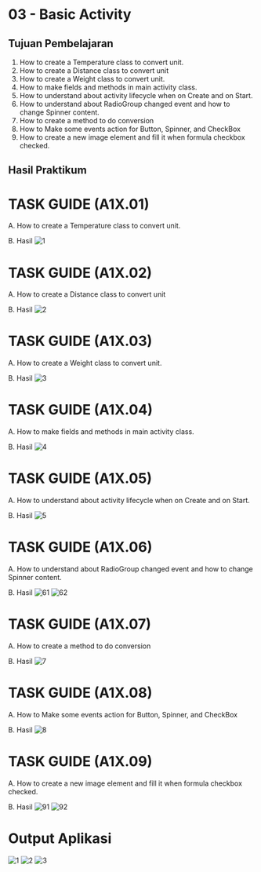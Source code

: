 # 03 - Basic Activity

## Tujuan Pembelajaran

1. How to create a Temperature class to convert unit.
2. How to create a Distance class to convert unit
3. How to create a Weight class to convert unit.
4. How to make fields and methods in main activity class.
5. How to understand about activity lifecycle when on Create and on Start.
6. How to understand about RadioGroup changed event and how to
change Spinner content.
7. How to create a method to do conversion 
8. How to Make some events action for Button, Spinner, and CheckBox
9. How to  create a new image element and fill it when formula checkbox
checked.

## Hasil Praktikum

# TASK GUIDE (A1X.01)

A. How to create a Temperature class to convert unit.

B. Hasil
![1](IMG/task1/OUTPUT1.png)

# TASK GUIDE (A1X.02)

A. How to create a Distance class to convert unit

B. Hasil
![2](IMG/task2/output2.png)

# TASK GUIDE (A1X.03)

A. How to create a Weight class to convert unit.

B. Hasil
![3](IMG/task3/output3.png)

# TASK GUIDE (A1X.04)

A. How to make fields and methods in main activity class.

B. Hasil
![4](IMG/task4/output4.png)

# TASK GUIDE (A1X.05)

A. How to understand about activity lifecycle when on Create and on Start.

B. Hasil
![5](IMG/task5/output5.png)

# TASK GUIDE (A1X.06)

A. How to understand about RadioGroup changed event and how to
change Spinner content.

B. Hasil
![61](IMG/task6/output61.png)
![62](IMG/task6/output62.png)

# TASK GUIDE (A1X.07)

A. How to create a method to do conversion 

B. Hasil
![7](IMG/task7/output7.png)

# TASK GUIDE (A1X.08)

A. How to Make some events action for Button, Spinner, and CheckBox

B. Hasil
![8](IMG/task8/output8.png)

# TASK GUIDE (A1X.09)

A. How to  create a new image element and fill it when formula checkbox
checked.

B. Hasil
![91](IMG/task9/output91.png)
![92](IMG/task9/output92.png)

# Output Aplikasi

![1](IMG/APP/1.jpg)
![2](IMG/APP/2.jpg)
![3](IMG/APP/2.jpg)
